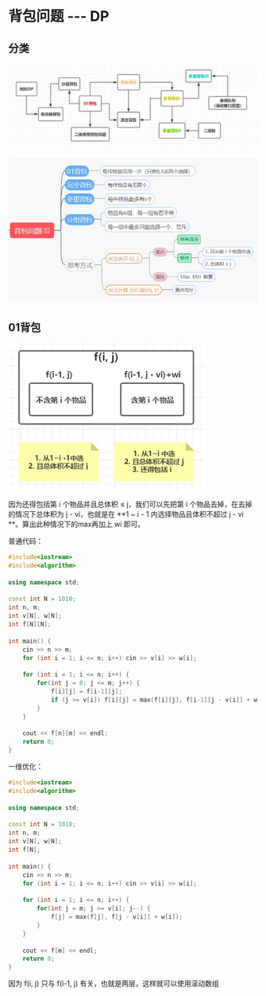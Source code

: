 # 背包问题 --- DP

## 分类

![DP分类](https://raw.githubusercontent.com/hanxuanliang/PicGo/master/DP%E5%88%86%E7%B1%BB.jpg)

![背包问题1](https://raw.githubusercontent.com/hanxuanliang/PicGo/master/%E8%83%8C%E5%8C%85%E9%97%AE%E9%A2%981.jpg)

## 01背包

![01背包](https://raw.githubusercontent.com/hanxuanliang/PicGo/master/01%E8%83%8C%E5%8C%85.jpg)

因为还得包括第 i 个物品并且总体积 ≤ j，我们可以先把第 i 个物品去掉，在去掉的情况下总体积为 j - vi，也就是在 **1 ~ i - 1 内选择物品且体积不超过 j - vi **。算出此种情况下的max再加上 wi 即可。

普通代码：

```c++
#include<iostream>
#include<algorithm>

using namespace std;

const int N = 1010;
int n, m;
int v[N], w[N];
int f[N][N];

int main() {
    cin >> n >> m;
    for (int i = 1; i <= n; i++) cin >> v[i] >> w[i];
    
    for (int i = 1; i <= n; i++) {
        for(int j = 0; j <= m; j++) {
            f[i][j] = f[i-1][j];
            if (j >= v[i]) f[i][j] = max(f[i][j], f[i-1][j - v[i]] + w[i]);
        }
    }
    
    cout << f[n][m] << endl;
    return 0;
}
```

一维优化：

```c++
#include<iostream>
#include<algorithm>

using namespace std;

const int N = 1010;
int n, m;
int v[N], w[N];
int f[N];

int main() {
    cin >> n >> m;
    for (int i = 1; i <= n; i++) cin >> v[i] >> w[i];
    
    for (int i = 1; i <= n; i++) {
        for(int j = m; j >= v[i]; j--) {
            f[j] = max(f[j], f[j - v[i]] + w[i]);
        }
    }
    
    cout << f[m] << endl;
    return 0;
}
```

因为 f(i, j) 只与 f(i-1, j) 有关，也就是两层，这样就可以使用滚动数组 